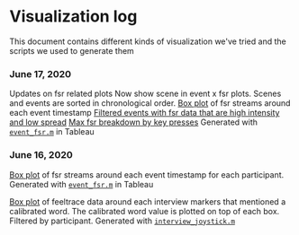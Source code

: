 # Visualization log
This document contains different kinds of visualization we've tried and the scripts we used to generate them

### June 17, 2020
Updates on fsr related plots
Now show scene in event x fsr plots. Scenes and events are sorted in chronological order.
[Box plot](visualizations/Event_x_fsr_box_sorted.pdf) of fsr streams around each event timestamp
[Filtered events with fsr data that are high intensity and low spread](visualizations/Event_x_fsr_box_sorted.pdf)
[Max fsr breakdown by key presses](visualizations/Event_x_fsr_maxfsr.pdf)
Generated with [`event_fsr.m`](experiments/event_fsr.m) in Tableau

### June 16, 2020
[Box plot](visualizations/Event_x_fsr_box_0.pdf) of fsr streams around each event timestamp for each participant. 
Generated with [`event_fsr.m`](experiments/event_fsr.m) in Tableau

[Box plot](visualizations/calibrated_words_interview_box_0.pdf) of feeltrace data around each interview markers that mentioned a calibrated word. The calibrated word value is plotted on top of each box. Filtered by participant. 
Generated with [`interview_joystick.m`](experiments/interview_joystick.m)
